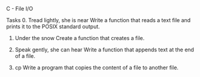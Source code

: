 C - File I/O

Tasks
0. Tread lightly, she is near
	Write a function that reads a text file and prints it to the POSIX standard output.

1. Under the snow
	Create a function that creates a file.

2. Speak gently, she can hear
	Write a function that appends text at the end of a file.

3. cp
	Write a program that copies the content of a file to another file.
